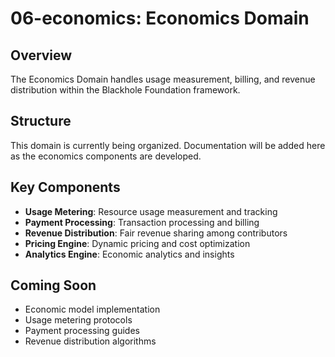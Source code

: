 # 06-economics: Economics Domain

## Overview

The Economics Domain handles usage measurement, billing, and revenue distribution within the Blackhole Foundation framework.

## Structure

This domain is currently being organized. Documentation will be added here as the economics components are developed.

## Key Components

- **Usage Metering**: Resource usage measurement and tracking
- **Payment Processing**: Transaction processing and billing
- **Revenue Distribution**: Fair revenue sharing among contributors
- **Pricing Engine**: Dynamic pricing and cost optimization
- **Analytics Engine**: Economic analytics and insights

## Coming Soon

- Economic model implementation
- Usage metering protocols
- Payment processing guides
- Revenue distribution algorithms